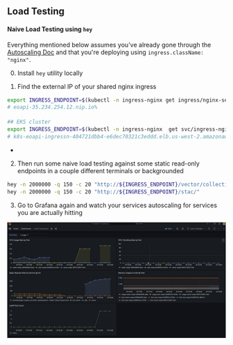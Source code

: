 ## Load Testing

#### Naive Load Testing using `hey`

Everything mentioned below assumes you've already gone through the [Autoscaling Doc](autoscaling.md) and
that you're deploying using `ingress.className: "nginx"`.

0. Install `hey` utility locally

1. Find the external IP of your shared nginx ingress

```sh
export INGRESS_ENDPOINT=$(kubectl -n ingress-nginx get ingress/nginx-service-ingress-shared-eoapi -o=jsonpath='{.spec.rules[0].host}')
# eoapi-35.234.254.12.nip.io%

## EKS cluster
export INGRESS_ENDPOINT=$(kubectl -n ingress-nginx  get svc/ingress-nginx-controller -o=jsonpath='{.status.loadBalancer.ingress[0].hostname}')
# k8s-eoapi-ingressn-404721dbb4-e6dec70321c3eddd.elb.us-west-2.amazonaws.com
```

*

2. Then run some naive load testing against some static read-only endpoints in a couple different terminals or backgrounded

```sh
hey -n 2000000 -q 150 -c 20 "http://${INGRESS_ENDPOINT}/vector/collections/public.my_data/items?f=geojson"
hey -n 2000000 -q 150 -c 20 "http://${INGRESS_ENDPOINT}/stac/"
```
   
3. Go to Grafana again and watch your services autoscaling for services you are actually hitting

![](./images/grafanaautoscale.png)